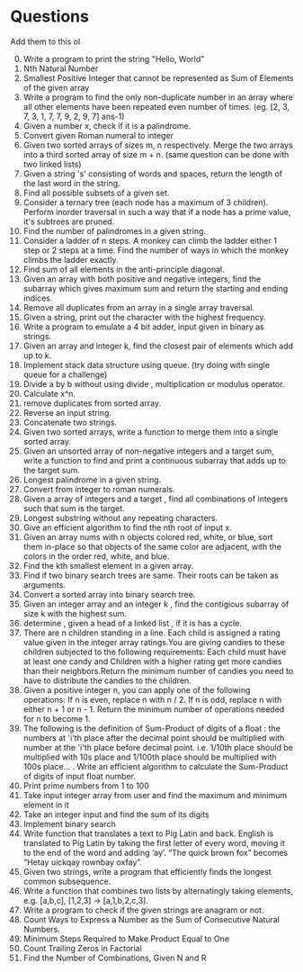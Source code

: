 # Questions

Add them to this ol

0. Write a program to print the string "Hello, World"
1. Nth Natural Number
2. Smallest Positive Integer that cannot be represented as Sum of Elements of the given array
3. Write a program to find the only non-duplicate number in an array where all other elements have been repeated even number of times. (eg. [2, 3, 7, 3, 1, 7, 7, 9, 2, 9, 7] ans-1)
4. Given a number x, check if it is a palindrome.
5. Convert given Roman numeral to integer
6. Given two sorted arrays of sizes m, n respectively. Merge the two arrays into a third sorted array of size m + n. (same question can be done with two linked lists)
7. Given a string 's' consisting of words and spaces, return the length of the last word in the string.
8. Find all possible subsets of a given set.
9. Consider a ternary tree (each node has a maximum of 3 children). Perform inorder traversal in such a way that if a node has a prime value, it's subtrees are pruned.
10. Find the number of palindromes in a given string.
11. Consider a ladder of n steps. A monkey can climb the ladder either 1 step or 2 steps at a time. Find the number of ways in which the monkey climbs the ladder exactly.
12. Find sum of all elements in the anti-principle diagonal.
13. Given an array with both positive and negative integers, find the subarray which gives maximum sum and return the starting and ending indices.
14. Remove all duplicates from an array in a single array traversal.
15. Given a string, print out the character with the highest frequency.
16. Write a program to emulate a 4 bit adder, input given in binary as strings.
17. Given an array and integer k, find the closest pair of elements which add up to k.
18. Implement stack data structure using queue. (try doing with single queue for a challenge)
19. Divide a by b without using divide , multiplication or modulus operator.
20. Calculate x^n.
21. remove duplicates from sorted array.
22. Reverse an input string.
23. Concatenate two strings.
24. Given two sorted arrays, write a function to merge them into a single sorted array.
25. Given an unsorted array of non-negative integers and a target sum, write a function to find and print a continuous subarray that adds up to the target sum.
26. Longest palindrome in a given string.
27. Convert from integer to roman numerals.
28. Given a array of integers and a target , find all combinations of integers such that sum is the target.
29. Longest substring without any repeating characters.
30. Give an efficient algorithm to find the nth root of input x.
31. Given an array nums with n objects colored red, white, or blue, sort them in-place so that objects of the same color are adjacent, with the colors in the order red, white, and blue.
32. Find the kth smallest element in a given array.
33. Find if two binary search trees are same. Their roots can be taken as arguments.
34. Convert a sorted array into binary search tree.
35. Given an integer array and an integer k , find the contigious subarray of size k with the highest sum.
36. determine , given a head of a linked list , if it is has a cycle.
37. There are n children standing in a line. Each child is assigned a rating value given in the integer array ratings.You are giving candies to these children subjected to the following requirements:
    Each child must have at least one candy and Children with a higher rating get more candies than their neighbors.Return the minimum number of candies you need to have to distribute the candies to the children.
38. Given a positive integer n, you can apply one of the following operations:
    If n is even, replace n with n / 2.
    If n is odd, replace n with either n + 1 or n - 1.
    Return the minimum number of operations needed for n to become 1.
39. The following is the definition of Sum-Product of digits of a float : the numbers at 'i'th place after the decimal point should be multiplied with
    number at the 'i'th place before decimal point. i.e. 1/10th place should be multiplied with 10s place and 1/100th place should be multiplied with 100s place... . Write an efficient algorithm to calculate the Sum-Product of digits of input float number.
40. Print prime numbers from 1 to 100
41. Take input integer array from user and find the maximum and minimum element in it
42. Take an integer input and find the sum of its digits
43. Implement binary search
44. Write function that translates a text to Pig Latin and back. English is translated to Pig Latin by taking the first letter of every word, moving it to the end of the word and adding ‘ay’. “The quick brown fox” becomes “Hetay uickqay rownbay oxfay”.
45. Given two strings, write a program that efficiently finds the longest common subsequence.
46. Write a function that combines two lists by alternatingly taking elements, e.g. [a,b,c], [1,2,3] → [a,1,b,2,c,3].
47. Write a program to check if the given strings are anagram or not.
48. Count Ways to Express a Number as the Sum of Consecutive Natural Numbers.
49. Minimum Steps Required to Make Product Equal to One
50. Count Trailing Zeros in Factorial
51. Find the Number of Combinations, Given N and R

